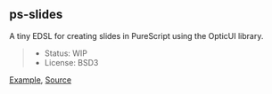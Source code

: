 ps-slides
---------

A tiny EDSL for creating slides in PureScript using the OpticUI library.


> - Status: WIP
> - License: BSD3


[Example](https://soupi.github.io/soupi/ps-slides), [Source](https://github.com/soupi/ps-slides/blob/master/src/Main.purs)




